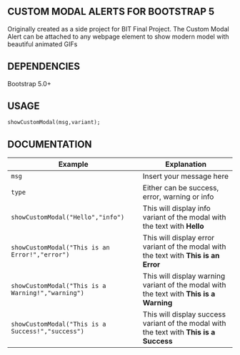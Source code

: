 CUSTOM MODAL ALERTS FOR BOOTSTRAP 5
--
Originally created as a side project for BIT Final Project. The Custom Modal Alert can be attached to any webpage element to show modern model with beautiful animated GIFs

DEPENDENCIES
--
Bootstrap 5.0+

USAGE
--

```
showCustomModal(msg,variant);
```

DOCUMENTATION
--

| Example                                               | Explanation                                                                             |
|-------------------------------------------------------|-----------------------------------------------------------------------------------------|
| ```msg```                                             | Insert your message here                                                                |
| ```type```                                            | Either can be success, error, warning or info                                           |
| ```showCustomModal("Hello","info")```                 | This will display info variant of the modal with the text with **Hello**                |
| ```showCustomModal("This is an Error!","error")```    | This will display error variant of the modal with the text with **This is an Error**    |
| ```showCustomModal("This is a Warning!","warning")``` | This will display warning variant of the modal with the text with **This is a Warning** |
| ```showCustomModal("This is a Success!","success")``` | This will display success variant of the modal with the text with **This is a Success** |